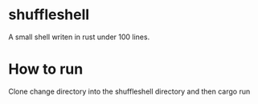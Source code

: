 # shuffleshell
A small shell writen in rust under 100 lines.  

# How to run 
Clone change directory into the shuffleshell directory and then cargo run 
